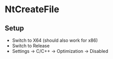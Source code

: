 # NtCreateFile
## Setup
- Switch to X64 (should also work for x86)
- Switch to Release
- Settings -> C/C++ -> Optimization -> Disabled
